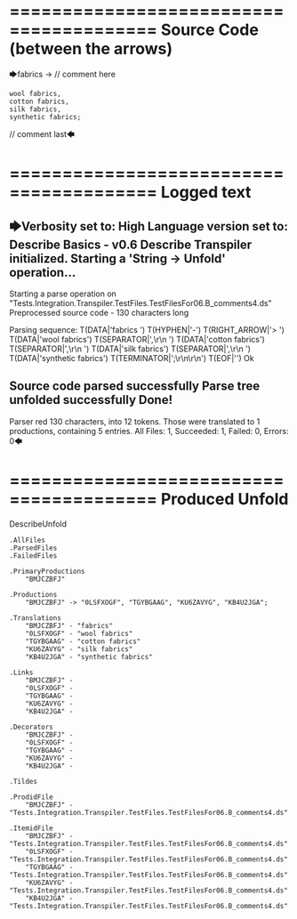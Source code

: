 ========================================
Source Code (between the arrows)
========================================

🡆fabrics -> // comment here

    wool fabrics,
    cotton fabrics,
    silk fabrics,
    synthetic fabrics;

// comment last🡄

========================================
Logged text
========================================

🡆Verbosity set to: High
Language version set to: Describe Basics - v0.6
Describe Transpiler initialized.
Starting a 'String -> Unfold' operation...
------------------------
Starting a parse operation on "Tests.Integration.Transpiler.TestFiles.TestFilesFor06.B_comments4.ds"
Preprocessed source code - 130 characters long

Parsing sequence: T(DATA|'fabrics ') T(HYPHEN|'-') T(RIGHT_ARROW|'> ') T(DATA|'wool fabrics') T(SEPARATOR|',\r\n    ') T(DATA|'cotton fabrics') T(SEPARATOR|',\r\n    ') T(DATA|'silk fabrics') T(SEPARATOR|',\r\n    ') T(DATA|'synthetic fabrics') T(TERMINATOR|';\r\n\r\n') T(EOF|'<EOF>') Ok

Source code parsed successfully
Parse tree unfolded successfully
Done!
------------------------
Parser red 130 characters, into 12 tokens.
Those were translated to 1 productions, containing 5 entries.
All Files: 1, Succeeded: 1, Failed: 0, Errors: 0🡄

========================================
Produced Unfold
========================================

DescribeUnfold

    .AllFiles
    .ParsedFiles
    .FailedFiles

    .PrimaryProductions
        "BMJCZBFJ" 

    .Productions
        "BMJCZBFJ" -> "0LSFXOGF", "TGYBGAAG", "KU6ZAVYG", "KB4U2JGA";

    .Translations
        "BMJCZBFJ" - "fabrics"
        "0LSFXOGF" - "wool fabrics"
        "TGYBGAAG" - "cotton fabrics"
        "KU6ZAVYG" - "silk fabrics"
        "KB4U2JGA" - "synthetic fabrics"

    .Links
        "BMJCZBFJ" - 
        "0LSFXOGF" - 
        "TGYBGAAG" - 
        "KU6ZAVYG" - 
        "KB4U2JGA" - 

    .Decorators
        "BMJCZBFJ" - 
        "0LSFXOGF" - 
        "TGYBGAAG" - 
        "KU6ZAVYG" - 
        "KB4U2JGA" - 

    .Tildes

    .ProdidFile
        "BMJCZBFJ" - "Tests.Integration.Transpiler.TestFiles.TestFilesFor06.B_comments4.ds"

    .ItemidFile
        "BMJCZBFJ" - "Tests.Integration.Transpiler.TestFiles.TestFilesFor06.B_comments4.ds"
        "0LSFXOGF" - "Tests.Integration.Transpiler.TestFiles.TestFilesFor06.B_comments4.ds"
        "TGYBGAAG" - "Tests.Integration.Transpiler.TestFiles.TestFilesFor06.B_comments4.ds"
        "KU6ZAVYG" - "Tests.Integration.Transpiler.TestFiles.TestFilesFor06.B_comments4.ds"
        "KB4U2JGA" - "Tests.Integration.Transpiler.TestFiles.TestFilesFor06.B_comments4.ds"

